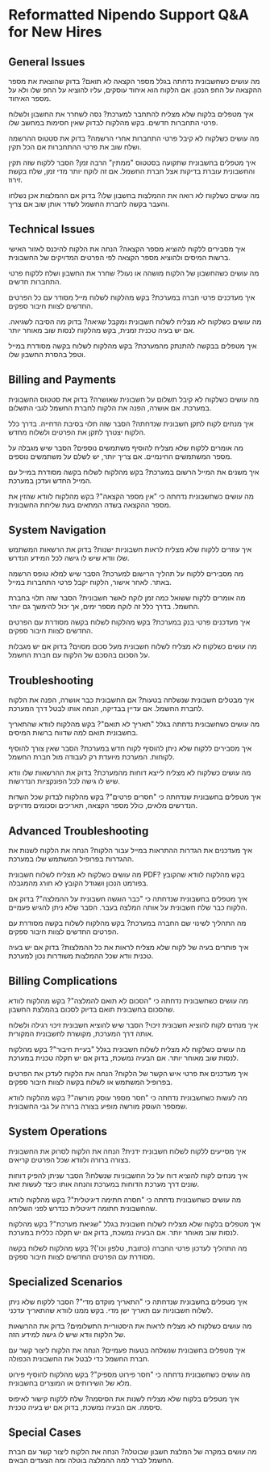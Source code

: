 # Reformatted Nipendo Support Q&A for New Hires

## General Issues

מה עושים כשחשבונית נדחתה בגלל מספר הקצאה לא תואם?
בדוק שהוצאת את מספר ההקצאה על החפ הנכון. אם הלקוח הוא איחוד עוסקים, עליו להוציא על החפ שלו ולא על מספר האיחוד.

איך מטפלים בלקוח שלא מצליח להתחבר למערכת?
נסה לשחרר את החשבון ולשלוח פרטי התחברות חדשים. בקש מהלקוח לבדוק שאין חסימות במחשב שלו.

מה עושים כשלקוח לא קיבל פרטי התחברות אחרי הרשמה?
בדוק את סטטוס ההרשמה ושלח שוב את פרטי ההתחברות אם הכל תקין.

איך מטפלים בחשבונית שתקועה בסטטוס "ממתין" הרבה זמן?
הסבר ללקוח שזה תקין והחשבונית עוברת בדיקות אצל חברת החשמל. אם זה לוקח יותר מדי זמן, שלח בקשת זירוז.

מה עושים כשלקוח לא רואה את ההמלצות בחשבון שלו?
בדוק אם ההמלצות אכן נשלחו והעבר בקשה לחברת החשמל לשדר אותן שוב אם צריך.

## Technical Issues

איך מסבירים ללקוח להוציא מספר הקצאה?
הנחה את הלקוח להיכנס לאזור האישי ברשות המיסים ולהוציא מספר הקצאה לפי הפרטים המדויקים של החשבונית.

מה עושים כשהחשבון של הלקוח מושהה או נעול?
שחרר את החשבון ושלח ללקוח פרטי התחברות חדשים.

איך מעדכנים פרטי חברה במערכת?
בקש מהלקוח לשלוח מייל מסודר עם כל הפרטים החדשים לצוות חיבור ספקים.

מה עושים כשלקוח לא מצליח לשלוח חשבונית ומקבל שגיאה?
בדוק מה הסיבה לשגיאה. אם יש בעיה טכנית זמנית, בקש מהלקוח לנסות שוב מאוחר יותר.

איך מטפלים בבקשה להתנתק מהמערכת?
בקש מהלקוח לשלוח בקשה מסודרת במייל וטפל בהסרת החשבון שלו.

## Billing and Payments

מה עושים כשלקוח לא קיבל תשלום על חשבונית שאושרה?
בדוק את סטטוס החשבונית במערכת. אם אושרה, הפנה את הלקוח לחברת החשמל לגבי התשלום.

איך מנחים לקוח לתקן חשבונית שנדחתה?
הסבר שזה תלוי בסיבת הדחייה. בדרך כלל הלקוח יצטרך לתקן את הפרטים ולשלוח מחדש.

מה אומרים ללקוח שלא מצליח להוסיף משתמשים נוספים?
הסבר שיש מגבלה על מספר המשתמשים החינמיים. אם צריך יותר, יש לשלם על משתמשים נוספים.

איך משנים את המייל הרשום במערכת?
בקש מהלקוח לשלוח בקשה מסודרת במייל עם המייל החדש ועדכן במערכת.

מה עושים כשחשבונית נדחתה כי "אין מספר הקצאה"?
בקש מהלקוח לוודא שהזין את מספר ההקצאה בשדה המתאים בעת שליחת החשבונית.

## System Navigation

איך עוזרים ללקוח שלא מצליח לראות חשבוניות ישנות?
בדוק את הרשאות המשתמש שלו וודא שיש לו גישה לכל המידע הנדרש.

מה מסבירים ללקוח על תהליך הרישום למערכת?
הסבר שיש למלא טופס הרשמה באתר. לאחר אישור, הלקוח יקבל פרטי התחברות במייל.

מה אומרים ללקוח ששואל כמה זמן לוקח לאשר חשבונית?
הסבר שזה תלוי בחברת החשמל. בדרך כלל זה לוקח מספר ימים, אך יכול להימשך גם יותר.

איך מעדכנים פרטי בנק במערכת?
בקש מהלקוח לשלוח בקשה מסודרת עם הפרטים החדשים לצוות חיבור ספקים.

מה עושים כשלקוח לא מצליח לשלוח חשבונית מעל סכום מסוים?
בדוק אם יש מגבלות על הסכום בהסכם של הלקוח עם חברת החשמל.

## Troubleshooting

איך מבטלים חשבונית שנשלחה בטעות?
אם החשבונית כבר אושרה, הפנה את הלקוח לחברת החשמל. אם עדיין בבדיקה, הנחה אותו לבטל דרך המערכת.

מה עושים כשחשבונית נדחתה בגלל "תאריך לא תואם"?
בקש מהלקוח לוודא שהתאריך בחשבונית תואם למה שדווח ברשות המיסים.

איך מסבירים ללקוח שלא ניתן להוסיף לקוח חדש במערכת?
הסבר שאין צורך להוסיף לקוחות. המערכת מיועדת רק לעבודה מול חברת החשמל.

מה עושים כשלקוח לא מצליח לייצא דוחות מהמערכת?
בדוק את ההרשאות שלו וודא שיש לו גישה לכל הפונקציות הנדרשות.

איך מטפלים בחשבונית שנדחתה כי "חסרים פרטים"?
בקש מהלקוח לבדוק שכל השדות הנדרשים מלאים, כולל מספר הקצאה, תאריכים וסכומים מדויקים.

## Advanced Troubleshooting

איך מעדכנים את הגדרות ההתראות במייל עבור הלקוח?
הנחה את הלקוח לשנות את ההגדרות בפרופיל המשתמש שלו במערכת.

מה עושים כשלקוח לא מצליח לשלוח חשבונית PDF?
בקש מהלקוח לוודא שהקובץ בפורמט הנכון ושגודל הקובץ לא חורג מהמגבלה.

איך מטפלים בחשבונית שנדחתה כי "כבר הוגשה חשבונית על ההמלצה"?
בדוק אם הלקוח כבר שלח חשבונית על אותה המלצה בעבר. הסבר שלא ניתן להגיש פעמיים.

מה התהליך לשינוי שם החברה במערכת?
בקש מהלקוח לשלוח בקשה מסודרת עם הפרטים החדשים לצוות חיבור ספקים.

איך פותרים בעיה של לקוח שלא מצליח לראות את כל ההמלצות?
בדוק אם יש בעיה טכנית וודא שכל ההמלצות משודרות נכון למערכת.

## Billing Complications

מה עושים כשחשבונית נדחתה כי "הסכום לא תואם להמלצה"?
בקש מהלקוח לוודא שהסכום בחשבונית תואם בדיוק לסכום בהמלצת החשבון.

איך מנחים לקוח להוציא חשבונית זיכוי?
הסבר שיש להוציא חשבונית זיכוי רגילה ולשלוח אותה דרך המערכת, מקושרת לחשבונית המקורית.

מה עושים כשלקוח לא מצליח לשלוח חשבונית בגלל "בעיית חיבור"?
בקש מהלקוח לנסות שוב מאוחר יותר. אם הבעיה נמשכת, בדוק אם יש תקלה טכנית במערכת.

איך מעדכנים את פרטי איש הקשר של הלקוח?
הנחה את הלקוח לעדכן את הפרטים בפרופיל המשתמש או לשלוח בקשה לצוות חיבור ספקים.

מה לעשות כשחשבונית נדחתה כי "חסר מספר עוסק מורשה"?
בקש מהלקוח לוודא שמספר העוסק מורשה מופיע בצורה ברורה על גבי החשבונית.

## System Operations

איך מסייעים ללקוח לשלוח חשבונית ידנית?
הנחה את הלקוח לסרוק את החשבונית בצורה ברורה ולוודא שכל הפרטים קריאים.

איך מנחים לקוח להוציא דוח על כל החשבוניות שנשלחו?
הסבר שניתן להפיק דוחות שונים דרך מערכת הדוחות במערכת והנחה אותו כיצד לעשות זאת.

מה עושים כשחשבונית נדחתה כי "חסרה חתימה דיגיטלית"?
בקש מהלקוח לוודא שהחשבונית חתומה דיגיטלית כנדרש לפני השליחה.

איך מטפלים בלקוח שלא מצליח לשלוח חשבונית בגלל "שגיאת מערכת"?
בקש מהלקוח לנסות שוב מאוחר יותר. אם הבעיה נמשכת, בדוק אם יש תקלה כללית במערכת.

מה התהליך לעדכון פרטי החברה (כתובת, טלפון וכו')?
בקש מהלקוח לשלוח בקשה מסודרת עם הפרטים החדשים לצוות חיבור ספקים.

## Specialized Scenarios

איך מטפלים בחשבונית שנדחתה כי "התאריך מוקדם מדי"?
הסבר ללקוח שלא ניתן לשלוח חשבוניות עם תאריך ישן מדי. בקש ממנו לוודא שהתאריך עדכני.

מה עושים כשלקוח לא מצליח לראות את היסטוריית התשלומים?
בדוק את ההרשאות של הלקוח וודא שיש לו גישה למידע הזה.

איך מטפלים בחשבונית שנשלחה בטעות פעמיים?
הנחה את הלקוח ליצור קשר עם חברת החשמל כדי לבטל את החשבונית הכפולה.

מה עושים כשחשבונית נדחתה כי "חסר פירוט מספיק"?
בקש מהלקוח להוסיף פירוט מלא של השירותים או המוצרים בחשבונית.

איך מטפלים בלקוח שלא מצליח לשנות את הסיסמה?
שלח ללקוח קישור לאיפוס סיסמה. אם הבעיה נמשכת, בדוק אם יש בעיה טכנית.

## Special Cases

מה עושים במקרה של המלצת חשבון שבוטלה?
הנחה את הלקוח ליצור קשר עם חברת החשמל לברר למה ההמלצה בוטלה ומה הצעדים הבאים.
